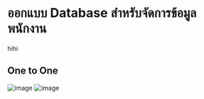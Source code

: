 # ออกแบบ Database สำหรับจัดการข้อมูลพนักงาน #

hihi

## One to One
![image](https://github.com/pying-hathai/Projgit/assets/132686635/0a1fe8b6-d54b-4d4e-855c-1c34d138cf33)
![image](https://github.com/pying-hathai/Projgit/assets/132686635/0d429938-e67e-4f58-b242-e5e3d3d54fb1)

